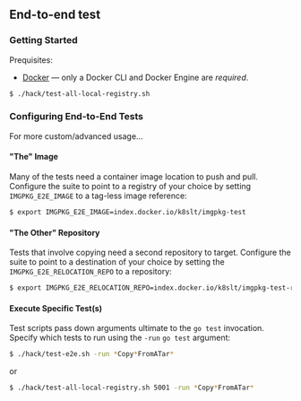 ## End-to-end test

### Getting Started

Prequisites:
- [Docker](https://docs.docker.com/get-docker/) — only a Docker CLI and Docker Engine are _required_.

```bash
$ ./hack/test-all-local-registry.sh
```

### Configuring End-to-End Tests

For more custom/advanced usage...

#### "The" Image

Many of the tests need a container image location to push and pull.
Configure the suite to point to a registry of your choice by setting `IMGPKG_E2E_IMAGE` to a tag-less image reference:

```bash
$ export IMGPKG_E2E_IMAGE=index.docker.io/k8slt/imgpkg-test
```

#### "The Other" Repository

Tests that involve copying need a second repository to target.
Configure the suite to point to a destination of your choice by setting the `IMGPKG_E2E_RELOCATION_REPO` to a repository:

```bash
$ export IMGPKG_E2E_RELOCATION_REPO=index.docker.io/k8slt/imgpkg-test-relocation
```

#### Execute Specific Test(s)

Test scripts pass down arguments ultimate to the `go test` invocation.
Specify which tests to run using the `-run` `go test` argument:

```bash
$ ./hack/test-e2e.sh -run *Copy*FromATar*
```

or

```bash
$ ./hack/test-all-local-registry.sh 5001 -run *Copy*FromATar*
```
